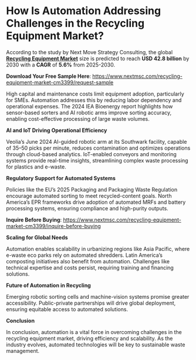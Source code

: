# How Is Automation Addressing Challenges in the Recycling Equipment Market? 
According to the study by Next Move Strategy Consulting, the global **[Recycling Equipment Market](https://www.nextmsc.com/report/recycling-equipment-market-cm3399)** size is predicted to reach **USD 42.8 billion** by 2030 with a **CAGR** of **5.6%** from 2025-2030.

**Download Your Free Sample Here**: https://www.nextmsc.com/recycling-equipment-market-cm3399/request-sample

High capital and maintenance costs limit equipment adoption, particularly for SMEs. Automation addresses this by reducing labor dependency and operational expenses. The 2024 IEA Bioenergy report highlights how sensor-based sorters and AI robotic arms improve sorting accuracy, enabling cost-effective processing of large waste volumes.

**AI and IoT Driving Operational Efficiency**

Veolia’s June 2024 AI-guided robotic arm at its Southwark facility, capable of 35–50 picks per minute, reduces contamination and optimizes operations through cloud-based analytics. IoT-enabled conveyors and monitoring systems provide real-time insights, streamlining complex waste processing for plastics and e-waste.

**Regulatory Support for Automated Systems**

Policies like the EU’s 2025 Packaging and Packaging Waste Regulation encourage automated sorting to meet recycled-content goals. North America’s EPR frameworks drive adoption of automated MRFs and battery processing systems, ensuring compliance and high-purity outputs.

**Inquire Before Buying**: https://www.nextmsc.com/recycling-equipment-market-cm3399/inquire-before-buying

**Scaling for Global Needs**

Automation enables scalability in urbanizing regions like Asia Pacific, where e-waste eco parks rely on automated shredders. Latin America’s composting initiatives also benefit from automation. Challenges like technical expertise and costs persist, requiring training and financing solutions.

**Future of Automation in Recycling**

Emerging robotic sorting cells and machine-vision systems promise greater accessibility. Public-private partnerships will drive global deployment, ensuring equitable access to automated solutions.

**Conclusion**

In conclusion, automation is a vital force in overcoming challenges in the recycling equipment market, driving efficiency and scalability. As the industry evolves, automated technologies will be key to sustainable waste management.
